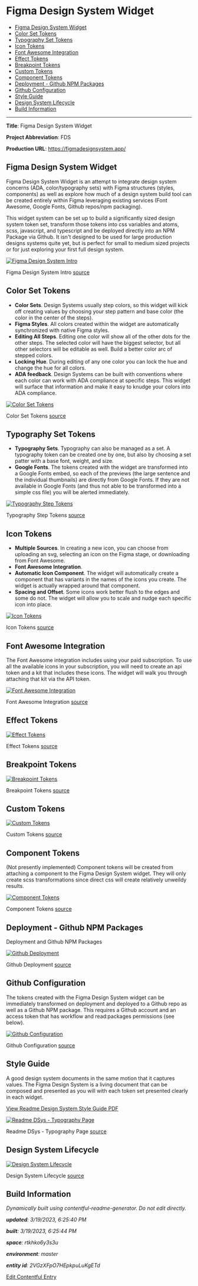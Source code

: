 # Figma Design System Widget
<!-- 
  Do not edit directly, built using contentful-readme-generator.
  Content details in Build Information below.
-->

- [Figma Design System Widget](#figma-design-system-widget)
- [Color Set Tokens](#color-set-tokens)
- [Typography Set Tokens](#typography-set-tokens)
- [Icon Tokens](#icon-tokens)
- [Font Awesome Integration](#font-awesome-integration)
- [Effect Tokens](#effect-tokens)
- [Breakpoint Tokens](#breakpoint-tokens)
- [Custom Tokens](#custom-tokens)
- [Component Tokens](#component-tokens)
- [Deployment - Github NPM Packages](#deployment---github-npm-packages)
- [Github Configuration](#github-configuration)
- [Style Guide](#style-guide)
- [Design System Lifecycle](#design-system-lifecycle)
- [Build Information](#build-information)

---


__Title__: Figma Design System Widget

__Project Abbreviation__: FDS

__Production URL__: https://figmadesignsystem.app/

## Figma Design System Widget
Figma Design System Widget is an attempt to integrate design system concerns (ADA, color/typography sets) with Figma structures (styles, components) as well as explore how much of a design system build tool can be created entirely within Figma leveraging existing services (Font Awesome, Google Fonts, Github repos/npm packaging).

This widget system can be set up to build a significantly sized design system token set, transform those tokens into css variables and atoms, scss, javascript, and typescript and be deployed directly into an NPM Package via Github. It isn't designed to be used for large production designs systems quite yet, but is perfect for small to medium sized projects or for just exploring your first full design system.

[![Figma Design System Intro](https://images.ctfassets.net/rtkhko6y3s3u/G1bRl15S1OX8XR54ASpel/17334e319b19753b49f9f073ecb9785e/Figma_Design_System_Intro.png)](https://images.ctfassets.net/rtkhko6y3s3u/G1bRl15S1OX8XR54ASpel/17334e319b19753b49f9f073ecb9785e/Figma_Design_System_Intro.png "View Full Size")
    
Figma Design System Intro [source](https://www.figma.com/file/Msm91sl0dhVPyjUnnbtd7j/?node-id=414:5957)


## Color Set Tokens
- __Color Sets__. Design Systems usually step colors, so this widget will kick off creating values by choosing your step pattern and base color (the color in the center of the steps).
- __Figma Styles__. All colors created within the widget are automatically synchronized with native Figma styles.
- __Editing All Steps__. Editing one color will show all of the other dots for the other steps. The selected color will have the biggest selector, but all other selectors will be editable as well. Build a better color arc of stepped colors.
- __Locking Hue__. During editing of any one color you can lock the hue and change the hue for all colors.
- __ADA feedback__. Design Systems can be built with conventions where each color can work with ADA compliance at specific steps. This widget will surface that information and make it easy to knudge your colors into ADA compliance. 


[![Color Set Tokens](https://images.ctfassets.net/rtkhko6y3s3u/16sbzdl6tU5BdeLQ49MMjl/33c5a029ac50b8f1fa67e5094bc296a0/Color_Set_Tokens.png)](https://images.ctfassets.net/rtkhko6y3s3u/16sbzdl6tU5BdeLQ49MMjl/33c5a029ac50b8f1fa67e5094bc296a0/Color_Set_Tokens.png "View Full Size")
    
Color Set Tokens [source](https://www.figma.com/file/Msm91sl0dhVPyjUnnbtd7j/?node-id=415:5945)


## Typography Set Tokens
- __Typography Sets__. Typography can also be managed as a set. A typography token can be created one by one, but also by choosing a set patter with a base font, weight, and size.
- __Google Fonts__. The tokens created with the widget are transformed into a Google Fonts embed, so each of the previews (the large sentence and the individual thumbnails) are directly from Google Fonts. If they are not available in Google Fonts (and thus not able to be transformed into a simple css file) you will be alerted immediately.

[![Typography Step Tokens](https://images.ctfassets.net/rtkhko6y3s3u/5P8l4h9nJmxF3YE4OcjyWQ/bee6547006e684f15761fdc0d3d8821e/Typography_Step_Tokens.png)](https://images.ctfassets.net/rtkhko6y3s3u/5P8l4h9nJmxF3YE4OcjyWQ/bee6547006e684f15761fdc0d3d8821e/Typography_Step_Tokens.png "View Full Size")
    
Typography Step Tokens [source](https://www.figma.com/file/Msm91sl0dhVPyjUnnbtd7j/?node-id=417:6153)


## Icon Tokens
- __Multiple Sources__. In creating a new icon, you can choose from uploading an svg, selecting an icon on the Figma stage, or downloading from Font Awesome.
- __Font Awesome Integration__. 
- __Automatic Icon Component__. The widget will automatically create a component that has variants in the names of the icons you create. The widget is actually wrapped around that component.
- __Spacing and Offset__. Some icons work better flush to the edges and some do not. The widget will allow you to scale and nudge each specific icon into place.

[![Icon Tokens](https://images.ctfassets.net/rtkhko6y3s3u/36WGBxePiPH68E1YUiMmDQ/e54abacb7d23337840ca7e7e59a2b8ca/Icon_Tokens.png)](https://images.ctfassets.net/rtkhko6y3s3u/36WGBxePiPH68E1YUiMmDQ/e54abacb7d23337840ca7e7e59a2b8ca/Icon_Tokens.png "View Full Size")
    
Icon Tokens [source](https://www.figma.com/file/Msm91sl0dhVPyjUnnbtd7j/?node-id=416:5986)


## Font Awesome Integration
The Font Awesome integration includes using your paid subscription. To use all the available icons in your subscription, you will need to create an api token and a kit that includes these icons. The widget will walk you through attaching that kit via the API token.

[![Font Awesome Integration](https://images.ctfassets.net/rtkhko6y3s3u/T7nvQx4FF0Xo30oFl64Rp/da8cfc3414b53323824ee0e9e00a548a/Font_Awesome_Integration.png)](https://images.ctfassets.net/rtkhko6y3s3u/T7nvQx4FF0Xo30oFl64Rp/da8cfc3414b53323824ee0e9e00a548a/Font_Awesome_Integration.png "View Full Size")
    
Font Awesome Integration [source](https://www.figma.com/file/Msm91sl0dhVPyjUnnbtd7j/?node-id=417:6090)


## Effect Tokens

[![Effect Tokens](https://images.ctfassets.net/rtkhko6y3s3u/38DkSASYQ4EDhbQwkqqHGz/a4dc0004f629f7e45c55f6eaeb8aaf0c/Effect_Tokens.png)](https://images.ctfassets.net/rtkhko6y3s3u/38DkSASYQ4EDhbQwkqqHGz/a4dc0004f629f7e45c55f6eaeb8aaf0c/Effect_Tokens.png "View Full Size")
    
Effect Tokens [source](https://www.figma.com/file/Msm91sl0dhVPyjUnnbtd7j/?node-id=417:6203)


## Breakpoint Tokens

[![Breakpoint Tokens](https://images.ctfassets.net/rtkhko6y3s3u/3ucfX1p4jKc3favnH9ujMz/b154725c0544700ff9e5a12621633b10/Breakpoint_Tokens.png)](https://images.ctfassets.net/rtkhko6y3s3u/3ucfX1p4jKc3favnH9ujMz/b154725c0544700ff9e5a12621633b10/Breakpoint_Tokens.png "View Full Size")
    
Breakpoint Tokens [source](https://www.figma.com/file/Msm91sl0dhVPyjUnnbtd7j/?node-id=417:6249)


## Custom Tokens

[![Custom Tokens](https://images.ctfassets.net/rtkhko6y3s3u/4tZ7Lz29ZPUg2Kn7CTY6dd/0387c0160fc1e8a6e4b5b5f4cbc70477/Custom_Tokens.png)](https://images.ctfassets.net/rtkhko6y3s3u/4tZ7Lz29ZPUg2Kn7CTY6dd/0387c0160fc1e8a6e4b5b5f4cbc70477/Custom_Tokens.png "View Full Size")
    
Custom Tokens [source](https://www.figma.com/file/Msm91sl0dhVPyjUnnbtd7j/?node-id=417:6332)


## Component Tokens
(Not presently implemented) Component tokens will be created from attaching a component to the Figma Design System widget. They will only create scss transformations since direct css will create relatively unweildy results.

[![Component Tokens](https://images.ctfassets.net/rtkhko6y3s3u/1qczLdmqKJUsG8LtOvX6z1/18cd16c23b26ce557cc70cb75d8ab843/Component_Tokens.png)](https://images.ctfassets.net/rtkhko6y3s3u/1qczLdmqKJUsG8LtOvX6z1/18cd16c23b26ce557cc70cb75d8ab843/Component_Tokens.png "View Full Size")
    
Component Tokens [source](https://www.figma.com/file/Msm91sl0dhVPyjUnnbtd7j/?node-id=417:6379)


## Deployment - Github NPM Packages
Deployment and Github NPM Packages

[![Github Deployment](https://images.ctfassets.net/rtkhko6y3s3u/1NVWRrZ8pRlgk7teOOT5ZP/ced8cae884f4d78ce20e32c1e0e2e079/Github_Deployment.png)](https://images.ctfassets.net/rtkhko6y3s3u/1NVWRrZ8pRlgk7teOOT5ZP/ced8cae884f4d78ce20e32c1e0e2e079/Github_Deployment.png "View Full Size")
    
Github Deployment [source](https://www.figma.com/file/Msm91sl0dhVPyjUnnbtd7j/?node-id=417:6428)


## Github Configuration
The tokens created with the Figma Design System widget can be immediately transformed on deployment and deployed to a Github repo as well as a Github NPM package. This requires a Github account and an access token that has workflow and read:packages permissions (see below).

[![Github Configuration](https://images.ctfassets.net/rtkhko6y3s3u/5o9Na9IAKpMoLlNeOB7N1/d90b7dbf573bad045c3287b81e4ae947/Github_Configuration.png)](https://images.ctfassets.net/rtkhko6y3s3u/5o9Na9IAKpMoLlNeOB7N1/d90b7dbf573bad045c3287b81e4ae947/Github_Configuration.png "View Full Size")
    
Github Configuration [source](https://www.figma.com/file/Msm91sl0dhVPyjUnnbtd7j/?node-id=417:6464)


## Style Guide
A good design system documents in the same motion that it captures values. The Figma Design System is a living document that can be composed and presented as you will with each token set presented clearly in each widget.

<a href="https://assets.ctfassets.net/rtkhko6y3s3u/7xU711XEoyQbXkLtrW7Ayt/bc83c4067ee5ef25de8575a39567f119/Readme_Design_System_-_2023-03-19.pdf" target="_new">View Readme Design System Style Guide PDF</a>


[![Readme DSys - Typography Page](https://images.ctfassets.net/rtkhko6y3s3u/5TJMbfAPWZLubAGoH3aKSp/1c3915590663167f095f9485ba82012a/Readme_DSys_-_Typography_Page.png)](https://images.ctfassets.net/rtkhko6y3s3u/5TJMbfAPWZLubAGoH3aKSp/1c3915590663167f095f9485ba82012a/Readme_DSys_-_Typography_Page.png "View Full Size")
    
Readme DSys - Typography Page [source](https://www.figma.com/file/feMH69om0kW1WpgxX2cffW/?node-id=24:3628)


## Design System Lifecycle

[![Design System Lifecycle](https://images.ctfassets.net/rtkhko6y3s3u/STDEhsaxXEs9cdoWTaJ5d/cdc67e7901853b888ddcc1f7ef9a3429/Design_System_Lifecycle.png)](https://images.ctfassets.net/rtkhko6y3s3u/STDEhsaxXEs9cdoWTaJ5d/cdc67e7901853b888ddcc1f7ef9a3429/Design_System_Lifecycle.png "View Full Size")
    
Design System Lifecycle [source](https://www.figma.com/file/Msm91sl0dhVPyjUnnbtd7j/?node-id=411:6280)


## Build Information

*Dynamically built using contentful-readme-generator. Do not edit directly.*

*__updated__: 3/19/2023, 6:25:40 PM*

*__built__: 3/19/2023, 6:25:44 PM*

*__space__: rtkhko6y3s3u*

*__environment__: master*

*__entity id__: 2VGzXFpO7HEpkpuLuKgETd*

[Edit Contentful Entry](https://app.contentful.com/spaces/rtkhko6y3s3u/environments/master/entries/2VGzXFpO7HEpkpuLuKgETd)